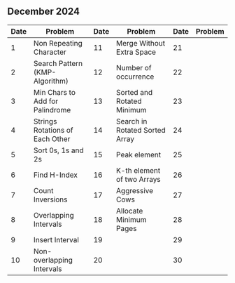 ## December 2024

| Date | Problem                         | Date | Problem                        | Date | Problem |
| ---- | ------------------------------- | ---- | ------------------------------ | ---- | ------- |
| 1    | Non Repeating Character         | 11   | Merge Without Extra Space      | 21   |         |
| 2    | Search Pattern (KMP-Algorithm)  | 12   | Number of occurrence           | 22   |         |
| 3    | Min Chars to Add for Palindrome | 13   | Sorted and Rotated Minimum     | 23   |         |
| 4    | Strings Rotations of Each Other | 14   | Search in Rotated Sorted Array | 24   |         |
| 5    | Sort 0s, 1s and 2s              | 15   | Peak element                   | 25   |         |
| 6    | Find H-Index                    | 16   | K-th element of two Arrays     | 26   |         |
| 7    | Count Inversions                | 17   | Aggressive Cows                | 27   |         |
| 8    | Overlapping Intervals           | 18   | Allocate Minimum Pages         | 28   |         |
| 9    | Insert Interval                 | 19   |                                | 29   |         |
| 10   | Non-overlapping Intervals       | 20   |                                | 30   |         |
